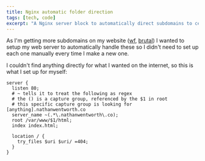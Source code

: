 ```yaml
---
title: Nginx automatic folder direction
tags: [tech, code]
excerpt: "A Nginx server block to automatically direct subdomains to certain folders."
---
```


As I'm getting more subdomains on my website ([wf](http://wf.nathanwentworth.co), [brutal](http://brutal.nathanwentworth.co)) I wanted to setup my web server to automatically handle these so I didn't need to set up each one manually every time I make a new one.

I couldn't find anything directly for what I wanted on the internet, so this is what I set up for myself:

    server {
      listen 80;
      # ~ tells it to treat the following as regex
      # the () is a capture group, referenced by the $1 in root
      # this specific capture group is looking for [anything].nathanwentworth.co
      server_name ~(.*\.nathanwentworth\.co);
      root /var/www/$1/html;
      index index.html;

      location / {
        try_files $uri $uri/ =404;  
      }
    }
